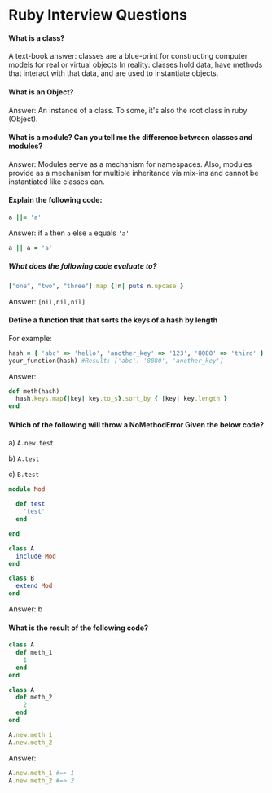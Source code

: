 # Ruby Interview Questions
#### What is a class?
A text-book answer: classes are a blue-print for constructing computer models
for real or virtual objects
In reality: classes hold data, have methods that interact with that data,
   and are used to instantiate objects.

#### What is an Object?
Answer:
  An instance of a class.
  To some, it's also the root class in ruby (Object).

#### What is a module? Can you tell me the difference between classes and modules?
Answer:
  Modules serve as a mechanism for namespaces.
  Also, modules provide as a mechanism for multiple inheritance via mix-ins and
  cannot be instantiated like classes can.

#### Explain the following code:
```ruby
a ||= 'a'   
```

Answer:
if `a` then `a` else `a` equals `'a'`

```ruby
a || a = 'a'
```
##### What does the following code evaluate to?
```ruby
["one", "two", "three"].map {|n| puts n.upcase }
```
Answer: `[nil,nil,nil]`

#### Define a function that that sorts the keys of a hash by length
For example:
```ruby
hash = { 'abc' => 'hello', 'another_key' => '123', '8080' => 'third' }
your_function(hash) #Result: ['abc'. '8080', 'another_key']
```
Answer:
```ruby
def meth(hash)
  hash.keys.map{|key| key.to_s}.sort_by { |key| key.length }
end
```
#### Which of the following will throw a NoMethodError Given the below code?
a) `A.new.test`

b) `A.test`

c) `B.test`

```ruby
module Mod

  def test
    'test'
  end

end

class A
  include Mod
end

class B
  extend Mod
end

```
Answer: b

#### What is the result of the following code?
```ruby
class A
  def meth_1
    1
  end
end

class A
  def meth_2
    2
  end
end

A.new.meth_1
A.new.meth_2
```
Answer:
```ruby
A.new.meth_1 #=> 1
A.new.meth_2 #=> 2

```
